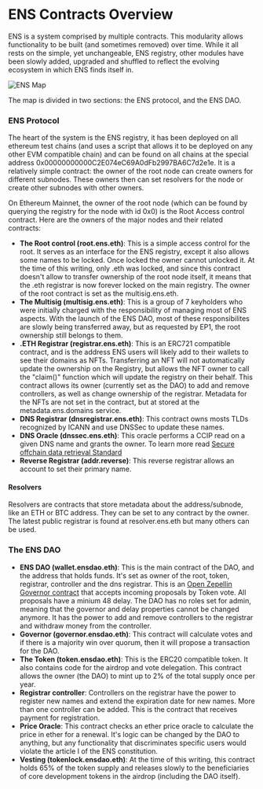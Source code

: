 # ENS Contracts Overview

ENS is a system comprised by multiple contracts. This modularity allows functionality to be built (and sometimes removed) over time. While it all rests on the simple, yet unchangeable, ENS registry, other modules have been slowly added, upgraded and shuffled to reflect the evolving ecosystem in which ENS finds itself in.

![ENS Map](../.gitbook/assets/ENS_Map.png)

The map is divided in two sections: the ENS protocol, and the ENS DAO.

### ENS Protocol

The heart of the system is the ENS registry, it has been deployed on all ethereum test chains (and uses a script that allows it to be deployed on any other EVM compatible chain) and can be found on all chains at the special address 0x00000000000C2E074eC69A0dFb2997BA6C7d2e1e. It is a relatively simple contract: the owner of the root node can create owners for different subnodes. These owners then can set resolvers for the node or create other subnodes with other owners.

On Ethereum Mainnet, the owner of the root node (which can be found by querying the registry for the node with id 0x0) is the Root Access control contract. Here are the owners of the major nodes and their related contracts:

* **The Root control (root.ens.eth)**: This is a simple access control for the root. It serves as an interface for the ENS registry, except it also allows some names to be locked. Once locked the owner cannot unlocked it. At the time of this writing, only .eth was locked, and since this contract doesn't allow to transfer ownership of the root node itself, it means that the .eth registrar is now forever locked on the main registry. The owner of the root contract is set as the multisig.ens.eth.
* **The Multisig (multisig.ens.eth)**: This is a group of 7 keyholders who were initially charged with the responsibility of managing most of ENS aspects. With the launch of the ENS DAO, most of these responsibilites are slowly being transferred away, but as requested by EP1, the root ownership still belongs to them.
* **.ETH Registrar (registrar.ens.eth)**: This is an ERC721 compatible contract, and is the address ENS users will likely add to their wallets to see their domains as NFTs. Transferring an NFT will not automatically update the ownership on the Registry, but allows the NFT owner to call the "claim()" function which will update the registry on their behalf. This contract allows its owner (currently set as the DAO) to add and remove controllers, as well as change ownership of the registrar. Metadata for the NFTs are not set in the contract, but at stored at the metadata.ens.domains service.
* **DNS Registrar (dnsregistrar.ens.eth)**: This contract owns mosts TLDs recognized by ICANN and use DNSSec to update these names.
* **DNS Oracle (dnssec.ens.eth)**: This oracle performs a CCIP read on a given DNS name and grants the owner. To learn more read [Secure offchain data retrieval Standard](https://eips.ethereum.org/EIPS/eip-3668)
* **Reverse Registrar (addr.reverse)**: This reverse registrar allows an account to set their primary name.

#### Resolvers

Resolvers are contracts that store metadata about the address/subnode, like an ETH or BTC address. They can be set to any contract by the owner. The latest public registrar is found at resolver.ens.eth but many others can be used.

### The ENS DAO


* **ENS DAO (wallet.ensdao.eth)**: This is the main contract of the DAO, and the address that holds funds. It's set as owner of the root, token, registrar, controller and the dns registrar. This is an [Open Zepellin Governor contract](https://docs.openzeppelin.com/contracts/4.x/governance) that accepts incoming proposals by Token vote. All proposals have a minium 48 delay. The DAO has no roles set for admin, meaning that the governor and delay properties cannot be changed anymore. It has the power to add and remove controllers to the registrar and withdraw money from the controller. 
* **Governor (governor.ensdao.eth)**: This contract will calculate votes and if there is a majority win over quorum, then it will propose a transaction for the DAO.
* **The Token (token.ensdao.eth)**: This is the ERC20 compatible token. It also contains code for the airdrop and vote delegation. This contract allows the owner (the DAO) to mint up to 2% of the total supply once per year.
* **Registrar controller**: Controllers on the registrar have the power to register new names and extend the expiration date for new names. More than one controller can be added. This is the contract that receives payment for registration.
* **Price Oracle**: This contract checks an ether price oracle to calculate the price in ether for a renewal. It's logic can be changed by the DAO to anything, but any functionality that discriminates specific users would violate the article I of the ENS constitution.
* **Vesting (tokenlock.ensdao.eth)**: At the time of this writing, this contract holds 65% of the token supply and releases slowly to the beneficiaries of core development tokens in the airdrop (including the DAO itself).





